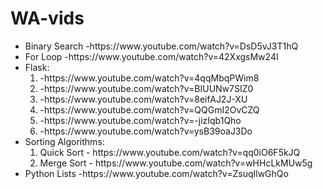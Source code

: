 # WA-vids
<ul>
<li>Binary Search -https://www.youtube.com/watch?v=DsD5vJ3T1hQ</li>
<li>For Loop      -https://www.youtube.com/watch?v=42XxgsMw24I</li>
<li>Flask:<ol> <li>-https://www.youtube.com/watch?v=4qqMbqPWim8</li>
                <li>-https://www.youtube.com/watch?v=BIUUNw7SIZ0</li>
                <li>-https://www.youtube.com/watch?v=8eifAJ2J-XU</li>
                <li>-https://www.youtube.com/watch?v=QQGmI2OvCZQ</li>
                <li>-https://www.youtube.com/watch?v=-jizIqb1Qho</li>
                <li>-https://www.youtube.com/watch?v=ysB39oaJ3Do</li>
          </ol></li>
  
<li>Sorting Algorithms: <ol><li>Quick Sort - https://www.youtube.com/watch?v=qq0iO6F5kJQ</li>
                            <li>Merge Sort - https://www.youtube.com/watch?v=wHHcLkMUw5g</li>
</ol>
<li>Python Lists   -https://www.youtube.com/watch?v=ZsuqIlwGhQo</li>

</ul>
